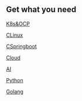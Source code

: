 ## **Get what you need**

[K8s&OCP](./k8s&ocp/index.md)

[CLinux](./linux/index.md)

[CSpringboot]()

[Cloud]()

[AI]()

[Python]()

[Golang]()
